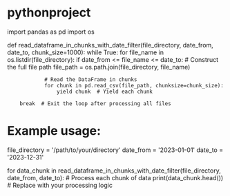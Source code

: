 # pythonproject
import pandas as pd
import os

def read_dataframe_in_chunks_with_date_filter(file_directory, date_from, date_to, chunk_size=1000):
    while True:
        for file_name in os.listdir(file_directory):
            if date_from <= file_name <= date_to:
                # Construct the full file path
                file_path = os.path.join(file_directory, file_name)
                
                # Read the DataFrame in chunks
                for chunk in pd.read_csv(file_path, chunksize=chunk_size):
                    yield chunk  # Yield each chunk
                
        break  # Exit the loop after processing all files

# Example usage:
file_directory = '/path/to/your/directory'
date_from = '2023-01-01'
date_to = '2023-12-31'

for data_chunk in read_dataframe_in_chunks_with_date_filter(file_directory, date_from, date_to):
    # Process each chunk of data
    print(data_chunk.head())  # Replace with your processing logic
